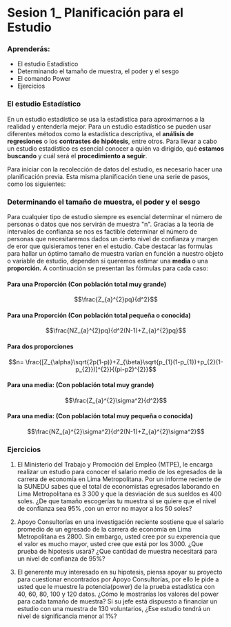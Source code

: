 # Sesion 1_ Planificación para el Estudio
### Aprenderás:
- El estudio Estadístico
- Determinando el tamaño de muestra, el poder y el sesgo
- El comando Power
- Ejercicios


### El estudio Estadístico
En un estudio estadístico se usa la estadística para aproximarnos a la realidad y entenderla mejor. Para un estudio estadístico se pueden usar diferentes métodos como la estadística descriptiva, el **análisis de regresiones** o los **contrastes de hipótesis**, entre otros.
Para llevar a cabo un estudio estadístico es esencial conocer a quién va dirigido, qué **estamos buscando** y cuál será el **procedimiento a seguir**.

Para iniciar con la recolección de datos del estudio, es necesario hacer una planificación previa. Esta misma planificación tiene una serie de pasos, como los siguientes:


### Determinando el tamaño de muestra, el poder y el sesgo

Para cualquier tipo de estudio siempre es esencial determinar el número de personas o datos que nos servirán de muestra "n".
Gracias a la teoría de intervalos de confianza se nos es factible determinar el número de personas que necesitaremos dados un cierto nivel de confianza y margen de eror que quisieramos tener en el estudio.
Cabe destacar las formulas para hallar un óptimo tamaño de muestra varían en función a nuestro objeto o variable de estudio, dependen si queremos estimar una **media** o una **proporción.**
A continuación se presentan las fórmulas para cada caso:

#### Para una Proporción (Con población total muy grande)

$$\frac{Z_{a}^{2}pq}{d^2}$$

#### Para una Proporción (Con población total pequeña o conocida)

$$\frac{NZ_{a}^{2}pq}{d^2(N-1)+Z_{a}^{2}pq}$$

#### Para dos proporciones

$$n= \frac{[Z_{\alpha}\sqrt{2p(1-p)}+Z_{\beta}\sqrt{p_{1}(1-p_{1})+p_{2}(1-p_{2}})]^{2}}{(pi-p2)^{2}}$$


#### Para una media: (Con población total muy grande)

$$\frac{Z_{a}^{2}\sigma^2}{d^2}$$

#### Para una media: (Con población total muy pequeña o conocida)

$$\frac{NZ_{a}^{2}\sigma^2}{d^2(N-1)+Z_{a}^{2}\sigma^2}$$

### 


### Ejercicios

1. El Ministerio del Trabajo y Promoción del Empleo (MTPE), le encarga realizar un estudio para conocer el salario medio de los egresados de la carrera de economía en Lima Metropolitana. Por un informe reciente de la SUNEDU sabes que el total de economistas egresados laborando en Lima Metropolitana es 3 300 y que la desviación de sus sueldos es 400 soles. ¿De que tamaño escogerías tu muestra si se quiere que el nivel de confianza sea 95% ,con un error no mayor a los 50 soles?

2.  Apoyo Consultorías en una investigación reciente sostiene que el salario promedio de un egresado de la carrera de economía en Lima Metropolitana es 2800. Sin embargo, usted cree por su experencia que el valor es mucho mayor, usted cree que está por los 3000. ¿Que prueba de hipotesis usará? ¿Que cantidad de muestra necesitará para un nivel de confianza de 95%?

3. El generente muy interesado en su hipotesis, piensa apoyar su proyecto para cuestionar encontrados por Apoyo Consultorías, por ello le pide a usted que le muestre la potencia(power) de la prueba estadística con 40, 60, 80, 100 y 120 datos. ¿Cómo le mostrarías los valores del power para cada tamaño de muestra? Si su jefe está dispuesto a financiar un estudio con una muestra de 130 voluntarios, ¿Ese estudio tendrá un nivel de significancia menor al 1%?
